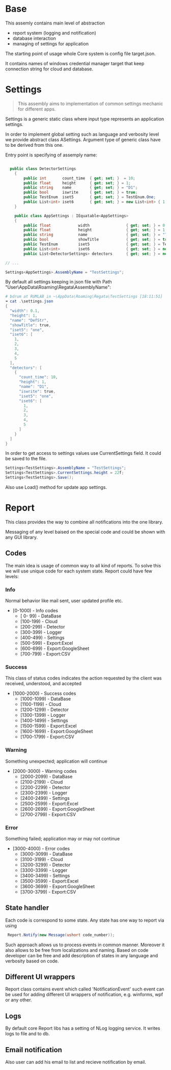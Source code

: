 ﻿# Base

This assemly contains main level of abstraction

- report system (logging and notification)
- database interaction
- managing of settings for application

The starting point of usage whole Core system is config file target.json.

It contains names of windows credential manager target that keep connection string for cloud and database.

# Settings

> This assembly aims to implementation of common settings mechanic for different apps.

Settings is a generic static class where input type represents an application settings.

In order to implement global setting such as language and verbosity level we provide abstract class ASettings. Argument type of generic class have to be derived from this one.

Entry point is specifying of assemply name:

~~~csharp

  public class DetectorSettings
    {
        public int       count_time  { get; set; }  = 10;
        public float     height      { get; set; } = 1;
        public string    name        { get; set; } = "D1";
        public bool      iswrite     { get; set; } = true;
        public TestEnum  iset5       { get; set; } = TestEnum.One;
        public List<int> iset6       { get; set; } = new List<int> { 1, 2, 3, 4, 5 };
    }

    public class AppSettings : IEquatable<AppSettings>
    {
        public float            width                { get; set; } = 0.1f;
        public float            height               { get; set; } = 1;
        public string           name                 { get; set; } = "TestApp";
        public bool             showTitle            { get; set; } = true;
        public TestEnum         iset5                { get; set; } = TestEnum.One;
        public List<int>        iset6                { get; set; } = new List<int> { 1, 2, 3, 4, 5 };
        public List<DetectorSettings> detectors      { get; set; } = new List<DetectorSettings>() { new DetectorSettings() };

// ...

Settings<AppSettings>.AssemblyName = "TestSettings";
~~~

By default all settings keeping in json file with Path "User\AppData\Roaming\Regata\AssemblyName":

~~~powershell
# bdrum at RUMLAB in ~\AppData\Roaming\Regata\TestSettings [18:11:51]
➜ cat .\settings.json
{
  "width": 0.1,
  "height": 1,
  "name": "DefStr",
  "showTitle": true,
  "iset5": "one",
  "iset6": [
    1,
    2,
    3,
    4,
    5
  ],
  "detectors": [
    {
      "count_time": 10,
      "height": 1,
      "name": "D1",
      "iswrite": true,
      "iset5": "one",
      "iset6": [
        1,
        2,
        3,
        4,
        5
      ]
    }
  ]
}
~~~

In order to get access to settings values use CurrentSettings field. It could be saved to the file.

~~~csharp
Settings<TestSettings>.AssemblyName = "TestSettings";
Settings<TestSettings>.CurrentSettings.height = 22f;
Settings<TestSettings>.Save();
~~~

Also use Load() method for update app settings.


# Report 

This class provides the way to combine all notifications into the one library.

Messaging of any level baised on the special code and could be shown with any GUI library.


## Codes

The main idea is usage of common way to all kind of reports.
To solve this we will use unique code for each system state.
Report could have few levels:

### Info 

Normal behavior like mail sent, user updated profile etc.
 
- [0-1000)  - Info codes
  - [  0- 99) - DataBase          
  - [100-199) - Cloud             
  - [200-299) - Detector          
  - [300-399) - Logger            
  - [400-499) - Settings          
  - [500-599) - Export:Excel      
  - [600-699) - Export:GoogleSheet
  - [700-799) - Export:CSV        

### Success

This class of status codes indicates the action requested by the client was received, understood, and accepted

- [1000-2000) - Success codes
   - [1000-1099) - DataBase           
   - [1100-1199) - Cloud              
   - [1200-1299) - Detector           
   - [1300-1399) - Logger             
   - [1400-1499) - Settings           
   - [1500-1599) - Export:Excel       
   - [1600-1699) - Export:GoogleSheet 
   - [1700-1799) - Export:CSV         

### Warning

Something unexpected; application will continue

- [2000-3000) - Warning codes
    - [2000-2099) - DataBase          
    - [2100-2199) - Cloud             
    - [2200-2299) - Detector          
    - [2300-2399) - Logger            
    - [2400-2499) - Settings          
    - [2500-2599) - Export:Excel      
    - [2600-2699) - Export:GoogleSheet
    - [2700-2799) - Export:CSV        

### Error

Something failed; application may or may not continue

- [3000-4000) - Error codes
   - [3000-3099) - DataBase          
   - [3100-3199) - Cloud             
   - [3200-3299) - Detector          
   - [3300-3399) - Logger            
   - [3400-3499) - Settings          
   - [3500-3599) - Export:Excel      
   - [3600-3699) - Export:GoogleSheet
   - [3700-3799) - Export:CSV        

## State handler

Each code is correspond to some state. Any state has one way to report via using 

~~~csharp
 Report.Notify(new Message(ushort code_number));
~~~

Such approach allows us to process events in common manner. Moreover it also allows to be free from localizations and naming.
Based on code developer can be free and add description of states in any language and verbosity based on code.

## Different UI wrappers

Report class contains event which called 'NotificationEvent' such event can be used for adding different UI wrappers of notification, e.g. winforms, wpf or any other.

## Logs

By default core Report libs has a setting of NLog logging service. It writes logs to file and to db.

## Email notification

Also user can add his email to list and recieve notification by email.


 


